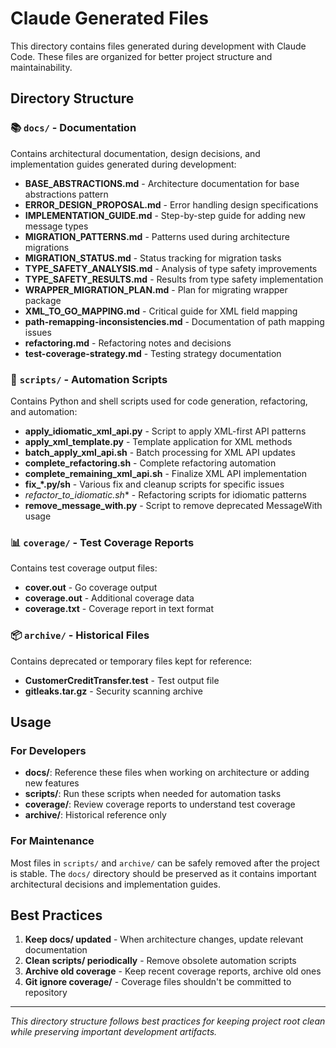 # Claude Generated Files

This directory contains files generated during development with Claude Code. These files are organized for better project structure and maintainability.

## Directory Structure

### 📚 `docs/` - Documentation
Contains architectural documentation, design decisions, and implementation guides generated during development:

- **BASE_ABSTRACTIONS.md** - Architecture documentation for base abstractions pattern
- **ERROR_DESIGN_PROPOSAL.md** - Error handling design specifications
- **IMPLEMENTATION_GUIDE.md** - Step-by-step guide for adding new message types
- **MIGRATION_PATTERNS.md** - Patterns used during architecture migrations
- **MIGRATION_STATUS.md** - Status tracking for migration tasks
- **TYPE_SAFETY_ANALYSIS.md** - Analysis of type safety improvements
- **TYPE_SAFETY_RESULTS.md** - Results from type safety implementation
- **WRAPPER_MIGRATION_PLAN.md** - Plan for migrating wrapper package
- **XML_TO_GO_MAPPING.md** - Critical guide for XML field mapping
- **path-remapping-inconsistencies.md** - Documentation of path mapping issues
- **refactoring.md** - Refactoring notes and decisions
- **test-coverage-strategy.md** - Testing strategy documentation

### 🔧 `scripts/` - Automation Scripts
Contains Python and shell scripts used for code generation, refactoring, and automation:

- **apply_idiomatic_xml_api.py** - Script to apply XML-first API patterns
- **apply_xml_template.py** - Template application for XML methods
- **batch_apply_xml_api.sh** - Batch processing for XML API updates
- **complete_refactoring.sh** - Complete refactoring automation
- **complete_remaining_xml_api.sh** - Finalize XML API implementation
- **fix_*.py/sh** - Various fix and cleanup scripts for specific issues
- **refactor_to_idiomatic*.sh** - Refactoring scripts for idiomatic patterns
- **remove_message_with.py** - Script to remove deprecated MessageWith usage

### 📊 `coverage/` - Test Coverage Reports
Contains test coverage output files:

- **cover.out** - Go coverage output
- **coverage.out** - Additional coverage data
- **coverage.txt** - Coverage report in text format

### 📦 `archive/` - Historical Files
Contains deprecated or temporary files kept for reference:

- **CustomerCreditTransfer.test** - Test output file
- **gitleaks.tar.gz** - Security scanning archive

## Usage

### For Developers
- **docs/**: Reference these files when working on architecture or adding new features
- **scripts/**: Run these scripts when needed for automation tasks
- **coverage/**: Review coverage reports to understand test coverage
- **archive/**: Historical reference only

### For Maintenance
Most files in `scripts/` and `archive/` can be safely removed after the project is stable. The `docs/` directory should be preserved as it contains important architectural decisions and implementation guides.

## Best Practices

1. **Keep docs/ updated** - When architecture changes, update relevant documentation
2. **Clean scripts/ periodically** - Remove obsolete automation scripts
3. **Archive old coverage** - Keep recent coverage reports, archive old ones
4. **Git ignore coverage/** - Coverage files shouldn't be committed to repository

---

*This directory structure follows best practices for keeping project root clean while preserving important development artifacts.*